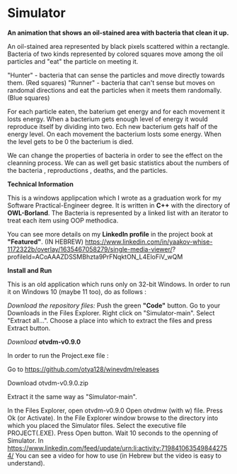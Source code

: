 # Simulator
**An animation that shows an oil-stained area with bacteria that clean it up.**

An oil-stained area represented by black pixels scattered within a rectangle.
Bacteria of two kinds represented by colored squares move among the oil particles and "eat" the particle on meeting it.

"Hunter" - bacteria that can sense the particles and move directly towards them. (Red squares)
"Runner" - bacteria that can't sense but moves on randomal directions and eat the particles when it meets them randomally. (Blue squares)

For each particle eaten, the baterium get energy and for each movement it losts energy.
When a bacterium gets enough level of energy it would reproduce itself by dividing into two. Ech new bacterium gets half of the energy level.
On each movement the bacterium losts some energy.  When the level gets to be 0 the bacterium is died.

We can change the properties of bacteria in order to see the effect on the cleanning process.  We can as well get basic statistics
about the numbers of the bacteria , reproductions , deaths, and the particles.

**Technical Information**

This is a windows applipcation which I wrote as a graduation work for my Software Practical-Engineer degree.
It is written in **C++** with the directory of **OWL-Borland**.
The Bacteria is represented by a linked list with an iterator to treat each item using OOP methodica.

You can see more details on my **LinkedIn profile** in the project book at **"Featured"**. (IN HEBREW)
https://www.linkedin.com/in/yaakov-whise-1172322b/overlay/1635467058279/single-media-viewer/?
profileId=ACoAAAZDSSMBhzta9PrFNqktON_L4EloFiV_wQM

**Install and Run**

This is an old application which runs only on 32-bit Windows.
In order to run it on Windows 10 (maybe 11 too), do as follows :

*Download the repository files:*
Push the green **"Code"** button.
Go to your Downloads in the Files Explorer.
Right click on "Simulator-main".
Select "Extract all...".
Choose a place into which to extract the files and press Extract button.

*Download* **otvdm-v0.9.0** 

In order to run the Project.exe file :

Go to https://github.com/otya128/winevdm/releases

Download otvdm-v0.9.0.zip

Extract it the same way as "Simulator-main".

In the Files Explorer, open otvdm-v0.9.0
Open otvdmw (with w) file.
Press Ok (or Activate).
In the File Explorer window browse to the directory into which you placed the Simulator files.
Select the executive file PROJECT(.EXE).
Press Open button.
Wait 10 seconds to the openning of Simulator.
In https://www.linkedin.com/feed/update/urn:li:activity:7198410635498442754/ You can see a video for how to use (in Hebrew but the 
video is easy to understand).
